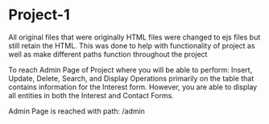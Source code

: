 # Project-1

All original files that were originally HTML files were changed to ejs files but still retain the HTML. This was done to help with functionality of project as well as make different paths function throughout the project

To reach Admin Page of Project where you will be able to perform: Insert, Update, Delete, Search, and Display Operations primarily on the table that contains information for the Interest form. However, you are able to display all entities in both the Interest and Contact Forms.

Admin Page is reached with path: /admin

